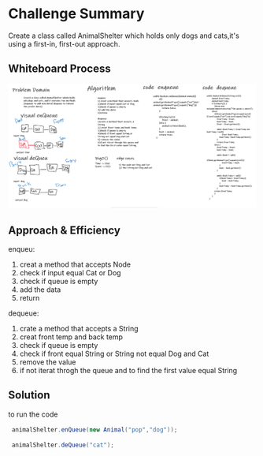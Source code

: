 # Challenge Summary

Create a class called AnimalShelter which holds only dogs and cats,it's using a first-in, first-out approach.

## Whiteboard Process

![Whiteboard](./img/WB.png)

## Approach & Efficiency

enqueu:

1. creat a method that accepts Node
2. check if input equal Cat or Dog
3. check if queue is empty
4. add the data
5. return

dequeue:

1. crate a method that accepts a String
2. creat front temp and back temp
3. check if queue is empty
4. check if front equal String or String not equal Dog and Cat
5. remove the value
6. if not iterat throgh the queue and to find the first value equal String

## Solution

to run the code

```Java
 animalShelter.enQueue(new Animal("pop","dog"));
```

```Java
 animalShelter.deQueue("cat");
```
